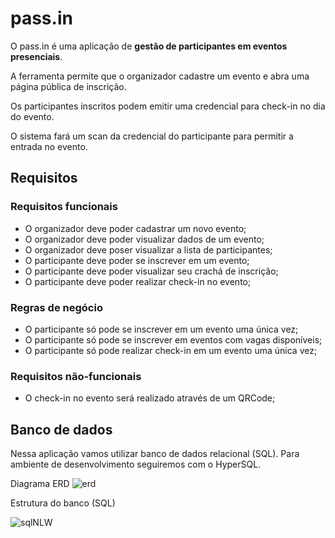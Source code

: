 # pass.in

O pass.in é uma aplicação de **gestão de participantes em eventos presenciais**.

A ferramenta permite que o organizador cadastre um evento e abra uma página pública de inscrição.

Os participantes inscritos podem emitir uma credencial para check-in no dia do evento.

O sistema fará um scan da credencial do participante para permitir a entrada no evento.


## Requisitos

### Requisitos funcionais

-   O organizador deve poder cadastrar um novo evento;
-   O organizador deve poder visualizar dados de um evento;
-   O organizador deve poser visualizar a lista de participantes;
-   O participante deve poder se inscrever em um evento;
-   O participante deve poder visualizar seu crachá de inscrição;
-   O participante deve poder realizar check-in no evento;

### Regras de negócio

-   O participante só pode se inscrever em um evento uma única vez;
-   O participante só pode se inscrever em eventos com vagas disponíveis;
-   O participante só pode realizar check-in em um evento uma única vez;

### Requisitos não-funcionais

-   O check-in no evento será realizado através de um QRCode;


## Banco de dados

Nessa aplicação vamos utilizar banco de dados relacional (SQL). Para ambiente de desenvolvimento seguiremos com o HyperSQL.

Diagrama ERD
![erd](https://github.com/VictorHugoVN/NLW-Unit-Rocketseat/assets/120648417/82b0b497-f6fc-4608-8d4e-2f9556059303)



Estrutura do banco (SQL)

![sqlNLW](https://github.com/VictorHugoVN/NLW-Unit-Rocketseat/assets/120648417/4a5a3047-2abe-4dc5-bcc3-51e5360dbc2f)
